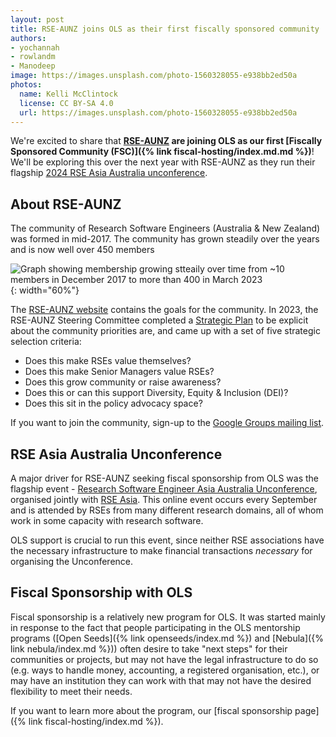 ```yaml
---
layout: post
title: RSE-AUNZ joins OLS as their first fiscally sponsored community
authors:
- yochannah
- rowlandm
- Manodeep 
image: https://images.unsplash.com/photo-1560328055-e938bb2ed50a
photos:
  name: Kelli McClintock
  license: CC BY-SA 4.0
  url: https://images.unsplash.com/photo-1560328055-e938bb2ed50a
---
```


We're excited to share that **[RSE-AUNZ](https://rse-aunz.github.io/) are joining OLS as our first [Fiscally Sponsored Community (FSC)]({% link fiscal-hosting/index.md.md %})**! We'll be exploring this over the next year with RSE-AUNZ as they run their flagship [2024 RSE Asia Australia unconference](https://rseaa.github.io/). 

## About RSE-AUNZ

The community of Research Software Engineers (Australia & New Zealand) was formed in mid-2017. The community has grown steadily over the years and is now well over 450 members

![Graph showing membership growing stteaily over time from ~10 members in December 2017 to more than 400 in March 2023](http://rse-aunz.org/assets/RSE-Members-2023-03-01.png){: width="60%"}

The [RSE-AUNZ website](https://rse-aunz.org) contains the goals for the community. In 2023, the RSE-AUNZ Steering Committee completed a [Strategic Plan](https://doi.org/10.6084/m9.figshare.21385392.v1) to be explicit about the community priorities are, and came up with a set of five strategic selection criteria:

- Does this make RSEs value themselves?
- Does this make Senior Managers value RSEs?
- Does this grow community or raise awareness?
- Does this or can this support Diversity, Equity & Inclusion (DEI)?
- Does this sit in the policy advocacy space?

If you want to join the community, sign-up to the [Google Groups mailing list](https://groups.google.com/forum/#!forum/rse-nz-au/join).

## RSE Asia Australia Unconference

A major driver for RSE-AUNZ seeking fiscal sponsorship from OLS was the flagship event - [Research Software Engineer Asia Australia Unconference](https://rseaa.org), organised jointly with [RSE Asia](https://rse-asia.github.io/RSE_Asia/). This online event occurs every September and is attended by RSEs from many different research domains, all of whom work in some capacity with research software.

OLS support is crucial to run this event, since neither RSE associations have the necessary infrastructure to make financial transactions *necessary* for organising the Unconference.

## Fiscal Sponsorship with OLS

Fiscal sponsorship is a relatively new program for OLS. It was started mainly in response to the fact that people participating in the OLS mentorship programs ([Open Seeds]({% link openseeds/index.md %}) and [Nebula]({% link nebula/index.md %})) often desire to take "next steps" for their communities or projects, but may not have the legal infrastructure to do so (e.g. ways to handle money, accounting, a registered organisation, etc.), or may have an institution they can work with that may not have the desired flexibility to meet their needs. 

If you want to learn more about the program, our [fiscal sponsorship page]({% link fiscal-hosting/index.md %}).